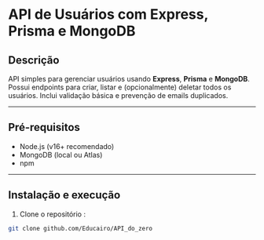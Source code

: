 # API de Usuários com Express, Prisma e MongoDB

## Descrição
API simples para gerenciar usuários usando **Express**, **Prisma** e **MongoDB**.  
Possui endpoints para criar, listar e (opcionalmente) deletar todos os usuários. Inclui validação básica e prevenção de emails duplicados.

---

## Pré-requisitos
- Node.js (v16+ recomendado)
- MongoDB (local ou Atlas)
- npm

---

## Instalação e execução

1. Clone o repositório :

```bash
git clone github.com/Educairo/API_do_zero
